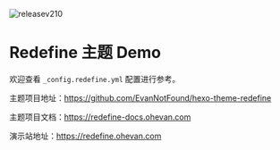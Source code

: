 
![releasev210](https://user-images.githubusercontent.com/68590232/229385275-8574e13f-8b59-4b7e-8c4a-84bc92fa33bf.png)

# Redefine 主题 Demo

欢迎查看 `_config.redefine.yml` 配置进行参考。

主题项目地址：https://github.com/EvanNotFound/hexo-theme-redefine

主题项目文档：https://redefine-docs.ohevan.com

演示站地址：https://redefine.ohevan.com
